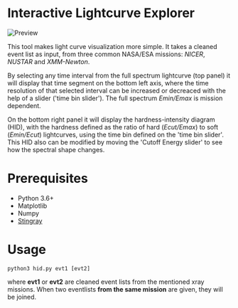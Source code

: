 # Interactive Lightcurve Explorer

![Preview](https://github.com/fedefoga/Interactive-Lightcurve-Explorer/fig2.png)

This tool makes light curve visualization more simple. 
It takes a cleaned event list as input, from three common NASA/ESA missions: *NICER*, *NUSTAR* and *XMM-Newton*.

By selecting any time interval from the full spectrum lightcurve (top panel) it will display that time segment on the bottom left axis, 
where the time resolution of that selected interval can be increased or decreaced with the help of a slider ('time bin slider').
The full spectrum *Emin/Emax* is mission dependent.

On the bottom right panel it will display the hardness-intensity diagram (HID), with the hardness defined as the ratio of hard (*Ecut/Emax*) to soft (*Emin/Ecut*)
lightcurves, using the time bin defined on the 'time bin slider'. This HID also can be modified by moving the 'Cutoff Energy slider' to see how the spectral shape changes.

# Prerequisites

- Python 3.6+
- Matplotlib 
- Numpy
- [Stingray](https://docs.stingray.science/install.html) 


# Usage
`python3 hid.py evt1 [evt2]`

where **evt1** or **evt2** are cleaned event lists from the mentioned xray missions.
When two eventlists **from the same mission** are given, they will be joined.

